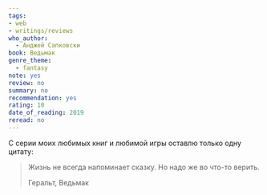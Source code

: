 ```yaml
---
tags: 
- web
- writings/reviews
who_author:
  - Анджей Сапковски
book: Ведьмак
genre_theme:
  - fantasy
note: yes
review: no
summary: no
recommendation: yes
rating: 10
date_of_reading: 2019
reread: no
---
```


С серии моих любимых книг и любимой игры оставлю только одну цитату:

> Жизнь не всегда напоминает сказку. Но надо же во что-то верить.  
>   
> Геральт, Ведьмак
